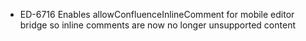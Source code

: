 - ED-6716 Enables allowConfluenceInlineComment for mobile editor bridge so inline comments are now no longer unsupported content